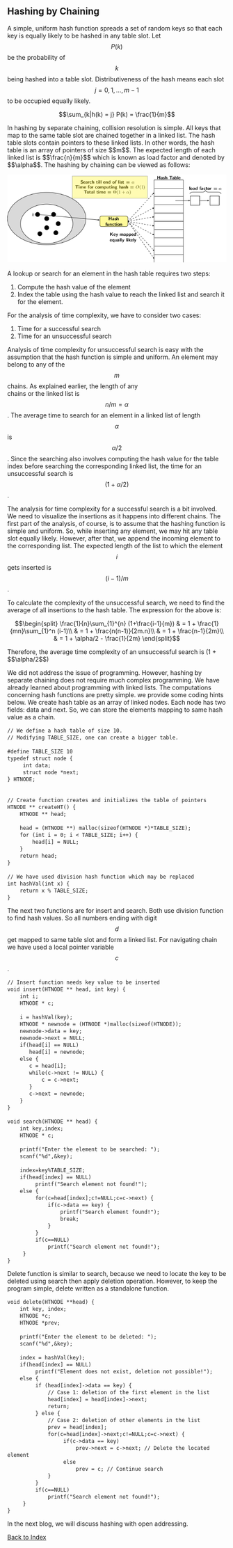 <script type="text/javascript" src="https://cdnjs.cloudflare.com/ajax/libs/mathjax/2.7.0/MathJax.js?config=TeX-AMS_CHTML"> </script> <script type="text/x-mathjax-config"> MathJax.Hub.Config({ tex2jax: { inlineMath: [['$','$'], ['\\(','\\)']], processEscapes: true}, jax: ["input/TeX","input/MathML","input/AsciiMath","output/CommonHTML"], extensions: ["tex2jax.js","mml2jax.js","asciimath2jax.js","MathMenu.js","MathZoom.js","AssistiveMML.js", "[Contrib]/a11y/accessibility-menu.js"], TeX: { extensions: ["AMSmath.js","AMSsymbols.js","noErrors.js","noUndefined.js"], equationNumbers: { autoNumber: "AMS" } } }); </script> 

## Hashing by Chaining

A simple, uniform hash function spreads a set of random keys so that each key is equally likely to be hashed in any table slot.
Let $$P(k)$$ be the probability of $$k$$ being hashed into a table slot. Distributiveness of the hash means each slot 
$$j = 0, 1, \ldots, m-1$$ to be occupied equally likely. <br>
<p style="text-align:center">
  $$\sum_{k|h(k) = j} P(k) = \frac{1}{m}$$
</p>
In hashing by separate chaining, collision resolution is simple. All keys that map to the same table slot are chained together
in a linked list. The hash table slots contain pointers to these linked lists. In other words, the hash table is an array of 
pointers of size $$m$$. The expected length of each linked list is $$\frac{n}{m}$$ which is known as load factor and denoted by
$$\alpha$$. The hashing by chaining can be viewed as follows:
<p style="text-align:center">
  <img src="../images/hashingBySeparateChaning.png">
</p>  
A lookup or search for an element in the hash table requires two steps:

1. Compute the hash value of the element
2. Index the table using the hash value to reach the linked list and search it for the element.

For the analysis of time complexity, we have to consider two cases: 

1. Time for a successful search
2. Time for an unsuccessful search

Analysis of time complexity for unsuccessful search is easy with the assumption that the hash function is simple and uniform. 
An element may belong to any of the $$m$$ chains. As explained earlier, the length of any  
chains or the linked list is $$n/m = \alpha$$. The average time to search for an element in a linked list of length $$\alpha$$ is 
$$\alpha/2$$. Since the searching also involves computing the hash value for the table index before searching the corresponding 
linked list, the time  for an unsuccessful search is $$(1+\alpha/2)$$.<br>

The analysis for time complexity for a successful search is a bit involved. We need to visualize the insertions as it happens into
different chains. The first part of the analysis, of course, is to assume that the hashing function is simple and uniform. So, 
while inserting any element, we may hit any table slot equally likely. However, after that, we append the incoming element 
to the corresponding list. The expected length of the list to which the element $$i$$ gets inserted is $$(i-1)/m$$. <br>

To calculate the complexity of the unsuccessful search, we need to find the average of all insertions to the hash table.
The expression for the above is:
<p style="text-align:center">
  $$\begin{split}
  \frac{1}{n}\sum_{1}^{n} (1+\frac{i-1}{m}) & = 1 + \frac{1}{mn}\sum_{1}^n (i-1)\\
  & = 1 + \frac{n(n-1)}{2m.n}\\
  & = 1 + \frac{n-1}{2m}\\
  & = 1 + \alpha/2 - \frac{1}{2m}
  \end{split}$$
</p>
Therefore, the average time complexity of an unsuccessful search is (1 + $$\alpha/2$$) <br>

We did not address the issue of programming. However, hashing by separate chaining does not require much complex programming. We have already
learned about programming with linked lists. The computations concerning hash functions are pretty simple. we provide some coding hints below.
We create hash table as an array of linked nodes. Each node has two fields: data and next. So, we can store the elements mapping to same hash 
value as a chain. 
```
// We define a hash table of size 10.
// Modifying TABLE_SIZE, one can create a bigger table.

#define TABLE_SIZE 10
typedef struct node {
     int data;
     struct node *next;
} HTNODE;


// Create function creates and initializes the table of pointers
HTNODE ** createHT() {
    HTNODE ** head;

    head = (HTNODE **) malloc(sizeof(HTNODE *)*TABLE_SIZE);
    for (int i = 0; i < TABLE_SIZE; i++) {
        head[i] = NULL;
    }
    return head;
}

// We have used division hash function which may be replaced
int hashVal(int x) {
    return x % TABLE_SIZE;
}

```

The next two functions are for insert and search. Both use division function to find hash values. So all numbers ending with digit $$d$$ get mapped
to same table slot and form a linked list. For navigating chain we have used a local pointer variable $$c$$. <br>

```
// Insert function needs key value to be inserted
void insert(HTNODE ** head, int key) {
    int i;
    HTNODE * c;

    i = hashVal(key);
    HTNODE * newnode = (HTNODE *)malloc(sizeof(HTNODE));
    newnode->data = key;
    newnode->next = NULL;
    if(head[i] == NULL)
       head[i] = newnode;
    else {
       c = head[i];
       while(c->next != NULL) {
           c = c->next;
       }
       c->next = newnode;
    }
}

void search(HTNODE ** head) {
    int key,index;
    HTNODE * c;

    printf("Enter the element to be searched: ");
    scanf("%d",&key);

    index=key%TABLE_SIZE;
    if(head[index] == NULL)
         printf("Search element not found!");
    else {
         for(c=head[index];c!=NULL;c=c->next) {
             if(c->data == key) {
                 printf("Search element found!");
                 break;
             }
         }
         if(c==NULL)
             printf("Search element not found!");
     }
}

```
Delete function is similar to search, because we need to locate the key to be deleted using search then apply deletion operation. However, to keep
the program simple, delete written as a standalone function.

```
void delete(HTNODE **head) {
    int key, index;
    HTNODE *c;
    HTNODE *prev;

    printf("Enter the element to be deleted: ");
    scanf("%d",&key);

    index = hashVal(key);
    if(head[index] == NULL)
         printf("Element does not exist, deletion not possible!");
    else {
         if (head[index]->data == key) {
             // Case 1: deletion of the first element in the list
             head[index] = head[index]->next;
             return;
         } else {
             // Case 2: deletion of other elements in the list 
             prev = head[index];
             for(c=head[index]->next;c!=NULL;c=c->next) {
                  if(c->data == key) 
                      prev->next = c->next; // Delete the located element
                  else 
                      prev = c; // Continue search
             }
         }
         if(c==NULL)
             printf("Search element not found!");
     }
}

```

In the next blog, we will discuss hashing with open addressing.

[Back to Index](../index.md)
